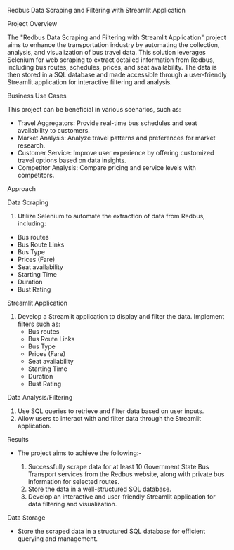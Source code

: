Redbus Data Scraping and Filtering with Streamlit Application


Project Overview

The "Redbus Data Scraping and Filtering with Streamlit Application" project aims to enhance the transportation industry by automating the collection, analysis, and visualization of bus travel data. This solution leverages Selenium for web scraping to extract detailed information from Redbus, including bus routes, schedules, prices, and seat availability. The data is then stored in a SQL database and made accessible through a user-friendly Streamlit application for interactive filtering and analysis.


Business Use Cases

This project can be beneficial in various scenarios, such as:

  * Travel Aggregators: Provide real-time bus schedules and seat availability to customers.
  * Market Analysis: Analyze travel patterns and preferences for market research.
  * Customer Service: Improve user experience by offering customized travel options based on data insights.
  * Competitor Analysis: Compare pricing and service levels with competitors.


Approach

Data Scraping

1. Utilize Selenium to automate the extraction of data from Redbus, including:
  * Bus routes
  * Bus Route Links
  * Bus Type
  * Prices (Fare)
  * Seat availability
  * Starting Time
  * Duration
  * Bust Rating

Streamlit Application

1. Develop a Streamlit application to display and filter the data.
  Implement filters such as:
     * Bus routes
    * Bus Route Links
    * Bus Type
    * Prices (Fare)
    * Seat availability
    * Starting Time
    * Duration
    * Bust Rating


Data Analysis/Filtering

  1. Use SQL queries to retrieve and filter data based on user inputs.
  2. Allow users to interact with and filter data through the Streamlit application.

Results

* The project aims to achieve the following:-
  
  1. Successfully scrape data for at least 10 Government State Bus Transport services from the Redbus website, along with private bus information for selected routes.
  2. Store the data in a well-structured SQL database.
  3. Develop an interactive and user-friendly Streamlit application for data filtering and visualization.

















Data Storage

* Store the scraped data in a structured SQL database for efficient querying and management.



